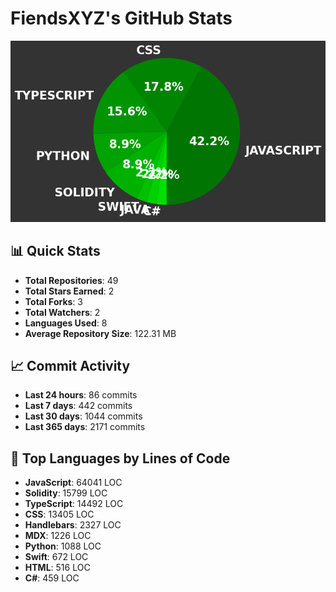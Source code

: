 # FiendsXYZ's GitHub Stats

![Language Distribution](chart.png)

## 📊 Quick Stats

- **Total Repositories**: 49
- **Total Stars Earned**: 2
- **Total Forks**: 3
- **Total Watchers**: 2
- **Languages Used**: 8
- **Average Repository Size**: 122.31 MB

## 📈 Commit Activity

- **Last 24 hours**: 86 commits
- **Last 7 days**: 442 commits
- **Last 30 days**: 1044 commits
- **Last 365 days**: 2171 commits

## 📝 Top Languages by Lines of Code

- **JavaScript**: 64041 LOC
- **Solidity**: 15799 LOC
- **TypeScript**: 14492 LOC
- **CSS**: 13405 LOC
- **Handlebars**: 2327 LOC
- **MDX**: 1226 LOC
- **Python**: 1088 LOC
- **Swift**: 672 LOC
- **HTML**: 516 LOC
- **C#**: 459 LOC
